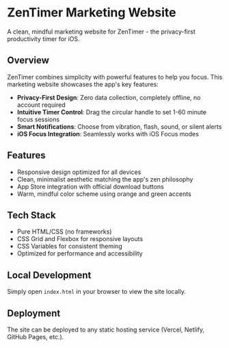 # ZenTimer Marketing Website

A clean, mindful marketing website for ZenTimer - the privacy-first productivity timer for iOS.

## Overview

ZenTimer combines simplicity with powerful features to help you focus. This marketing website showcases the app's key features:

- **Privacy-First Design**: Zero data collection, completely offline, no account required
- **Intuitive Timer Control**: Drag the circular handle to set 1-60 minute focus sessions
- **Smart Notifications**: Choose from vibration, flash, sound, or silent alerts
- **iOS Focus Integration**: Seamlessly works with iOS Focus modes

## Features

- Responsive design optimized for all devices
- Clean, minimalist aesthetic matching the app's zen philosophy
- App Store integration with official download buttons
- Warm, mindful color scheme using orange and green accents

## Tech Stack

- Pure HTML/CSS (no frameworks)
- CSS Grid and Flexbox for responsive layouts
- CSS Variables for consistent theming
- Optimized for performance and accessibility

## Local Development

Simply open `index.html` in your browser to view the site locally.

## Deployment

The site can be deployed to any static hosting service (Vercel, Netlify, GitHub Pages, etc.).